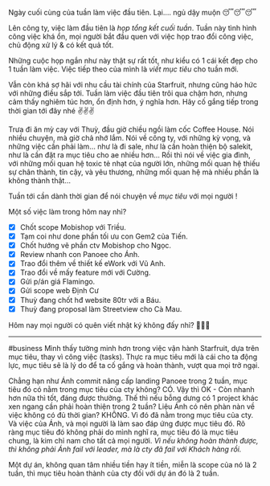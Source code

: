 Ngày cuối cùng của tuần làm việc đầu tiên. Lại…. ngủ dậy muộn 😴😴😴

Lên công ty, việc làm đầu tiên là *họp tổng kết cuối tuần*. Tuần này tình hình công việc khá ổn, mọi người bắt đầu quen với việc họp trao đổi công việc, chủ động xử lý & có kết quả tốt.

Những cuộc họp ngắn như này thật sự rất tốt, như kiểu có 1 cái kết đẹp cho 1 tuần làm việc. Việc tiếp theo của mình là *viết mục tiêu* cho tuần mới.

Vẫn còn khá sợ hãi với nhu cầu tài chính của Starfruit, nhưng cũng háo hức với những điều sắp tới. Tuần làm việc đầu tiên trôi qua chậm hơn, nhưng cảm thấy nghiêm túc hơn, ổn định hơn, ý nghĩa hơn. Hãy cố gắng tiếp trong thời gian tới đây nhé ✌️✌️✌️

Trưa đi ăn mỳ cay với Thuỳ, đầu giờ chiều ngồi làm cốc Coffee House. Nói nhiều chuyện, mà giờ chả nhớ lắm. Nói về công ty, với những kỳ vọng, và những việc cần phải làm… như là đi sale, như là cần hoàn thiện bộ salekit, như là cần đặt ra mục tiêu cho ae nhiều hơn… Rồi thì nói về việc gia đình, với những mối quan hệ toxic tẻ nhạt của người lớn, những mối quan hệ thiếu sự chân thành, tin cậy, và yêu thương, những mối quan hệ mà nhiều phần là không thành thật…

Tuần tới cần dành thời gian để nói chuyện về *mục tiêu* với mọi người !

Một số việc làm trong hôm nay nhỉ?
- [x] Chốt scope Mobishop với Triều.
- [x] Tạm coi như done phần tối ưu con Gem2 của Tiến.
- [x] Chốt hướng vẽ phần ctv Mobishop cho Ngọc.
- [x] Review nhanh con Panoee cho Ánh.
- [x] Trao đổi thêm về thiết kế eWork với Vũ Anh.
- [x] Trao đổi về mấy feature mới với Cường.
- [x] Gửi p/án giá Flamingo.
- [x] Gửi scope web Định Cư
- [x] Thuỳ đang chốt hđ website 80tr với a Báu.
- [x] Thuỳ đang proposal làm Streetview cho Cà Mau.

Hôm nay mọi người có quên viết nhật ký không đấy nhỉ? 🤣🤣🤣

---

#business  Mình thấy tường minh hơn trong việc vận hành Starfruit, dựa trên mục tiêu, thay vì công việc (tasks). Thực ra mục tiêu mới là cái cho ta động lực, mục tiêu sẽ là lý do để ta cố gắng và hoàn thành, vượt qua mọi trở ngại.

Chẳng hạn như Ánh commit nâng cấp landing Panoee trong 2 tuần, mục tiêu đó có nằm trong mục tiêu của cty không? CÓ. Vậy thì OK - Còn nhanh hơn nữa thì tốt, đáng được thưởng. Thế thì nếu bỗng dưng có 1 project khác xen ngang cần phải hoàn thiện trong 2 tuần? Liệu Ánh có nên phàn nàn về việc không có đủ thời gian? KHÔNG. Vì đó đã nằm trong mục tiêu của cty. Và việc của Ánh, và mọi người là làm sao đáp ứng được mục tiêu đó. Rõ ràng mục tiêu đó không phải do mình nghĩ ra, mục tiêu đó là mục tiêu chung, là kim chỉ nam cho tất cả mọi người. _Vì nếu không hoàn thành được, thì không phải Ánh fail với leader, mà là cty đã fail với Khách hàng rồi._

Một dự án, không quan tâm nhiều tiền hay ít tiền, miễn là scope của nó là 2 tuần, thì mục tiêu hoàn thành của cty đối với dự án đó là 2 tuần.
